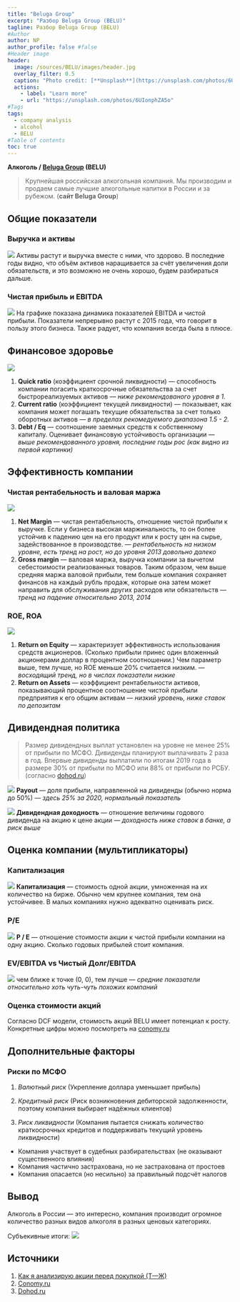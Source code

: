 ```yaml
---
title: "Beluga Group"
excerpt: "Разбор Beluga Group (BELU)"
tagline: Разбор Beluga Group (BELU)
#Author
author: NP
author_profile: false #false
#Header image
header:
  image: /sources/BELU/images/header.jpg
  overlay_filter: 0.5
  caption: "Photo credit: [**Unsplash**](https://unsplash.com/photos/6UIonphZA5o)"
  actions:
    - label: "Learn more"
    - url: "https://unsplash.com/photos/6UIonphZA5o"
#Tags
tags:
  - company analysis
  - alcohol
  - BELU
#Table of contents
toc: true
---
```


**Алкоголь / [Beluga Group](https://belugagroup.ru) (BELU)**

> Крупнейшая российская алкогольная компания.
Мы производим и продаем самые лучшие алкогольные напитки в России и за рубежом. (**сайт Beluga Group**)


## Общие показатели

### Выручка и активы

![](../sources/BELU/images/1_assets.png)
Активы растут и выручка вместе с ними, что здорово. 
В последние годы видно, что объём активов наращивается за счёт увеличения доли обязательств, и это возможно не очень хорошо, будем разбираться дальше.

### Чистая прибыль и EBITDA
![](../sources/BELU/images/2_net_profit.png)
На графике показана динамика показателей EBITDA и чистой прибыли. 
Показатели непрерывно растут с 2015 года, что говорит в пользу этого бизнеса.
Также радует, что компания всегда была в плюсе.


## Финансовое здоровье
![](../sources/BELU/images/3_fin_health.png)
1. **Quick ratio** (коэффициент срочной ликвидности) — cпособность компании погасить краткосрочные обязательства за счет быстрореализуемых активов — *ниже рекомендованого уровня в 1.*
1. **Current ratio** (коэффициент текущей ликвидности) — показывает, как компания может погашать текущие обязательства за счет только оборотных активов — *в пределах рекомедуемого диапазона 1.5 - 2.*
1. **Debt / Eq** — соотношение заемных средств к собственному капиталу. Оценивает финансовую устойчивость организации — *выше рекомендованного уровня, последние годы рос (как видно из первой картинки)*


## Эффективность компании

### Чистая рентабельность и валовая маржа
![](../sources/BELU/images/4_net_margin.png)
1. **Net Margin** — чистая рентабельность, отношение чистой прибыли к выручке. Если у бизнеса высокая маржинальность, то он более устойчив к падению цен на его продукт или к росту цен на сырье, задействованное в производстве. — *рентабельность на низком уровне, есть тренд на рост, но до уровня 2013 довольно далеко*
1. **Gross margin** — валовая маржа, выручка компании за вычетом себестоимости реализованных товаров. Таким образом, чем выше средняя маржа валовой прибыли, тем больше компания сохраняет финансов на каждый рубль продаж, которые она затем может направить для обслуживания других расходов или обязательств — *тренд на падение относительно 2013, 2014*

### ROE, ROA
![](../sources/BELU/images/5_ROE_ROA.png)
1. **Return on Equity** — характеризует эффективность использования средств акционеров. (Сколько прибыли принес один вложенный акционерами доллар в процентном соотношении.) Чем параметр выше, тем лучше, но ROE меньше 20% считается низким. — *восходящий тренд, но в числах показатели низкие*
1. **Return on Assets** — коэффициент рентабельности активов, показывающий процентное соотношение чистой прибыли предприятия к его общим активам — *низкий уровень, ниже ставок по депозитам*


## Дивидендная политика
> Размер дивидендных выплат установлен на уровне не менее 25% от прибыли по МСФО. Дивиденды планируют выплачивать 2 раза в год. Впервые дивиденды выплатили по итогам 2019 года в размере 30% от прибыли по МСФО или 88% от прибыли по РСБУ. (согласно [dohod.ru](https://www.dohod.ru/ik/analytics/dividend/belu))

![](../sources/BELU/images/6_payout.png)
**Payout** — доля прибыли, направленной на дивиденды (обычно норма до 50%) — *здесь 25% за 2020, нормальный показатель*

![](../sources/BELU/images/7_dividend_share_percent.png)
**Дивидендная доходность** — отношение величины годового дивиденда на акцию к цене акции — *доходность ниже ставок в банке, а риск выше*


## Оценка компании (мультипликаторы)

### Капитализация
![](../sources/BELU/images/8_capitalization.png)
**Капитализация** — стоимость одной акции, умноженная на их количество на бирже. Обычно чем крупнее компания, тем она устойчивее. В малых компаниях нужно адекватно оценивать риск.

### P/E
![](../sources/BELU/images/9_PE.png)
**P / E** — отношение стоимости акции к чистой прибыли компании на одну акцию. Сколько годовых прибылей стоит компания.


### EV/EBITDA vs Чистый Долг/EBITDA
![](../sources/BELU/images/10_EV_DEBT_EBITDA.png)
чем ближе к точке (0, 0), тем лучше — *средние показатели относительно хоть чуть-чуть похожих компаний*

### Оценка стоимости акций
Согласно DCF модели, стоимость акций BELU имеет потенциал к росту. Конкретные цифры можно посмотреть на [conomy.ru](https://www.conomy.ru/emitent/sinergiya/page-templates/3265/6899)

## Дополнительные факторы

### Риски по МСФО
1. *Валютный риск* 
    (Укрепление доллара уменьшает прибыль)
    
1. *Кредитный риск*
    (Риск возникновения дебиторской задолженности, поэтому компания выбирает надёжных клиентов)
    
1. *Риск ликвидности*
    (Компания пытается снижать количество краткосрочных кредитов и поддерживать текущий уровень ликвидности)
    
* Компания участвует в судебных разбирательствах (не оказывают существенного влияния)
* Компания частично застрахована, но не застрахована от простоев
* Компания опасается (но несильно) за правильный подсчёт налогов

## Вывод
Алкоголь в России — это интересно, компания производит огромное количество разных видов алкоголя в разных ценовых категориях. 

Субъекивные итоги:
![](../sources/BELU/images/11_solve.png)


## Источники
1. [Как я анализирую акции перед покупкой (Т—Ж)](https://journal.tinkoff.ru/analiz-emitenta/)
1. [Conomy.ru](https://www.conomy.ru/emitent/sinergiya)
1. [Dohod.ru](https://www.dohod.ru)